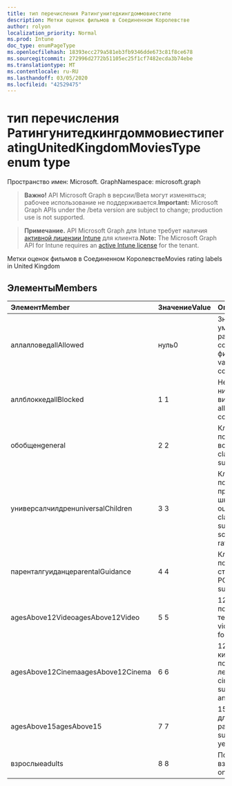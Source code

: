 ```yaml
---
title: тип перечисления Ратингунитедкингдоммовиестипе
description: Метки оценок фильмов в Соединенном Королевстве
author: rolyon
localization_priority: Normal
ms.prod: Intune
doc_type: enumPageType
ms.openlocfilehash: 18393ecc279a581eb3fb9346dde673c81f8ce678
ms.sourcegitcommit: 272996d2772b51105ec25f1cf7482ecda3b74ebe
ms.translationtype: MT
ms.contentlocale: ru-RU
ms.lasthandoff: 03/05/2020
ms.locfileid: "42529475"
---
```

# <a name="ratingunitedkingdommoviestype-enum-type"></a><span data-ttu-id="eecfe-103">тип перечисления Ратингунитедкингдоммовиестипе</span><span class="sxs-lookup"><span data-stu-id="eecfe-103">ratingUnitedKingdomMoviesType enum type</span></span>

<span data-ttu-id="eecfe-104">Пространство имен: Microsoft. Graph</span><span class="sxs-lookup"><span data-stu-id="eecfe-104">Namespace: microsoft.graph</span></span>

> <span data-ttu-id="eecfe-105">**Важно!** API Microsoft Graph в версии/Beta могут изменяться; рабочее использование не поддерживается.</span><span class="sxs-lookup"><span data-stu-id="eecfe-105">**Important:** Microsoft Graph APIs under the /beta version are subject to change; production use is not supported.</span></span>

> <span data-ttu-id="eecfe-106">**Примечание.** API Microsoft Graph для Intune требует наличия [активной лицензии Intune](https://go.microsoft.com/fwlink/?linkid=839381) для клиента.</span><span class="sxs-lookup"><span data-stu-id="eecfe-106">**Note:** The Microsoft Graph API for Intune requires an [active Intune license](https://go.microsoft.com/fwlink/?linkid=839381) for the tenant.</span></span>

<span data-ttu-id="eecfe-107">Метки оценок фильмов в Соединенном Королевстве</span><span class="sxs-lookup"><span data-stu-id="eecfe-107">Movies rating labels in United Kingdom</span></span>

## <a name="members"></a><span data-ttu-id="eecfe-108">Элементы</span><span class="sxs-lookup"><span data-stu-id="eecfe-108">Members</span></span>
|<span data-ttu-id="eecfe-109">Элемент</span><span class="sxs-lookup"><span data-stu-id="eecfe-109">Member</span></span>|<span data-ttu-id="eecfe-110">Значение</span><span class="sxs-lookup"><span data-stu-id="eecfe-110">Value</span></span>|<span data-ttu-id="eecfe-111">Описание</span><span class="sxs-lookup"><span data-stu-id="eecfe-111">Description</span></span>|
|:---|:---|:---|
|<span data-ttu-id="eecfe-112">аллалловед</span><span class="sxs-lookup"><span data-stu-id="eecfe-112">allAllowed</span></span>|<span data-ttu-id="eecfe-113">нуль</span><span class="sxs-lookup"><span data-stu-id="eecfe-113">0</span></span>|<span data-ttu-id="eecfe-114">Значение по умолчанию, разрешить все содержимое фильмов</span><span class="sxs-lookup"><span data-stu-id="eecfe-114">Default value, allow all movies content</span></span>|
|<span data-ttu-id="eecfe-115">аллблоккед</span><span class="sxs-lookup"><span data-stu-id="eecfe-115">allBlocked</span></span>|<span data-ttu-id="eecfe-116">1 </span><span class="sxs-lookup"><span data-stu-id="eecfe-116">1</span></span>|<span data-ttu-id="eecfe-117">Не разрешать никакие видеоролики</span><span class="sxs-lookup"><span data-stu-id="eecfe-117">Do not allow any movies content</span></span>|
|<span data-ttu-id="eecfe-118">обобщен</span><span class="sxs-lookup"><span data-stu-id="eecfe-118">general</span></span>|<span data-ttu-id="eecfe-119">2 </span><span class="sxs-lookup"><span data-stu-id="eecfe-119">2</span></span>|<span data-ttu-id="eecfe-120">Классификация U подходит для всех возраста</span><span class="sxs-lookup"><span data-stu-id="eecfe-120">The U classification is suitable for all ages</span></span>|
|<span data-ttu-id="eecfe-121">универсалчилдрен</span><span class="sxs-lookup"><span data-stu-id="eecfe-121">universalChildren</span></span>|<span data-ttu-id="eecfe-122">3 </span><span class="sxs-lookup"><span data-stu-id="eecfe-122">3</span></span>|<span data-ttu-id="eecfe-123">Классификация UC подходит для детей, предшествующих школе, старой метки оценки</span><span class="sxs-lookup"><span data-stu-id="eecfe-123">The UC classification is suitable for pre-school children, an old rating label</span></span>|
|<span data-ttu-id="eecfe-124">паренталгуиданце</span><span class="sxs-lookup"><span data-stu-id="eecfe-124">parentalGuidance</span></span>|<span data-ttu-id="eecfe-125">4 </span><span class="sxs-lookup"><span data-stu-id="eecfe-125">4</span></span>|<span data-ttu-id="eecfe-126">Классификация PG подходит для старшего уровня</span><span class="sxs-lookup"><span data-stu-id="eecfe-126">The PG classification is suitable for mature</span></span>|
|<span data-ttu-id="eecfe-127">agesAbove12Video</span><span class="sxs-lookup"><span data-stu-id="eecfe-127">agesAbove12Video</span></span>|<span data-ttu-id="eecfe-128">5 </span><span class="sxs-lookup"><span data-stu-id="eecfe-128">5</span></span>|<span data-ttu-id="eecfe-129">12, выпуск видео, подходящий в течение 12 лет</span><span class="sxs-lookup"><span data-stu-id="eecfe-129">12, video release suitable for 12 years and over</span></span>|
|<span data-ttu-id="eecfe-130">agesAbove12Cinema</span><span class="sxs-lookup"><span data-stu-id="eecfe-130">agesAbove12Cinema</span></span>|<span data-ttu-id="eecfe-131">6 </span><span class="sxs-lookup"><span data-stu-id="eecfe-131">6</span></span>|<span data-ttu-id="eecfe-132">12A, выпуск в кинотеатрах, подходящий для 12 лет и более</span><span class="sxs-lookup"><span data-stu-id="eecfe-132">12A, cinema release suitable for 12 years and over</span></span>|
|<span data-ttu-id="eecfe-133">agesAbove15</span><span class="sxs-lookup"><span data-stu-id="eecfe-133">agesAbove15</span></span>|<span data-ttu-id="eecfe-134">7 </span><span class="sxs-lookup"><span data-stu-id="eecfe-134">7</span></span>|<span data-ttu-id="eecfe-135">15, подходит только для 15 лет и более ранних версий.</span><span class="sxs-lookup"><span data-stu-id="eecfe-135">15, suitable only for 15 years and older</span></span>|
|<span data-ttu-id="eecfe-136">взрослые</span><span class="sxs-lookup"><span data-stu-id="eecfe-136">adults</span></span>|<span data-ttu-id="eecfe-137">8 </span><span class="sxs-lookup"><span data-stu-id="eecfe-137">8</span></span>|<span data-ttu-id="eecfe-138">Подходит только для взрослых</span><span class="sxs-lookup"><span data-stu-id="eecfe-138">Suitable only for adults</span></span>|



